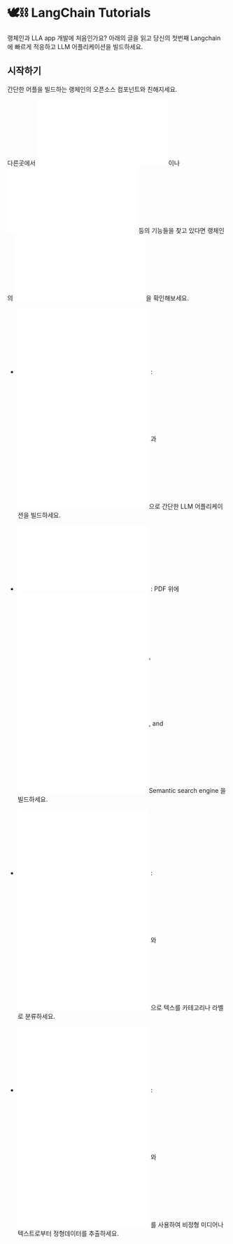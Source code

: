 # 🕊️⛓ LangChain Tutorials

랭체인과 LLA app 개발에 처음인가요? 아래의 글을 읽고 당신의 첫번째 Langchain 에 빠르게 적응하고 LLM 어플리케이션을 빌드하세요.

## 시작하기 
간단한 어플을 빌드하는 랭체인의 오픈소스 컴포넌트와 친해지세요.

다른곳에서 ![채팅모델](../archive/chatmodels.md)이나 ![벡터스토어](../archive/vectorstores.md)등의 기능들을 찾고 있다면 랭체인의 ![통합된 기능](../archive/intergrations.md)을 확인해보세요. 

* ![Chat models and prompts](../archive/chatmodelsandpropts.md) : ![채팅모델](../archive/chatmodels.md) 과 ![프롬프트 템플릿](../archive/prompttemplates.md)으로 간단한 LLM 어플리케이션을 빌드하세요.

* ![Semantic search](../archive/semanticsearch.md) : PDF 위에 ![document loaders](../archive/documentloaders.md), ![embedding models](../archive/embeddingmodels.md), and ![vector stores](../archive/vectorstores.md)Semantic search engine 을 빌드하세요.

* ![Classification](../archive/classification.md) : ![chat models](../archive/chatmodels.md) 와 ![structured outputs](../archive/strucuredoutputs.md) 으로 텍스를 카테고리나 라벨로 분류하세요.

* ![Extraction](../archive/extraction.md) : ![chat models](../archive/chatmodels.md) 와 ![few-shot examples](../archive/fewshotexamples.md) 를 사용하여 비정형 미디어나 텍스트로부터 정형데이터를 추출하세요.